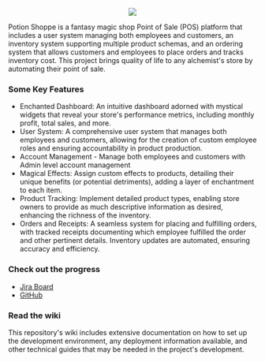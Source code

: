 <p align="center">
  <img src="https://github.com/user-attachments/assets/acd7e1d8-ce50-4ea1-b181-5be689031413">
</p>
Potion Shoppe is a fantasy magic shop Point of Sale (POS) platform that includes a user system managing both employees and customers, an inventory system supporting multiple product schemas, and an ordering system that allows customers and employees to place orders and tracks inventory cost. This project brings quality of life to any alchemist's store by automating their point of sale.

### Some Key Features

-   Enchanted Dashboard: An intuitive dashboard adorned with mystical widgets that reveal your store's performance metrics, including monthly profit, total sales, and more.
-   User System: A comprehensive user system that manages both employees and customers, allowing for the creation of custom employee roles and ensuring accountability in product production.
-   Account Management - Manage both employees and customers with Admin level account management
-   Magical Effects: Assign custom effects to products, detailing their unique benefits (or potential detriments), adding a layer of enchantment to each item.
-   Product Tracking: Implement detailed product types, enabling store owners to provide as much descriptive information as desired, enhancing the richness of the inventory.
-   Orders and Receipts: A seamless system for placing and fulfilling orders, with tracked receipts documenting which employee fulfilled the order and other pertinent details. Inventory updates are automated, ensuring accuracy and efficiency.

### Check out the progress

-   [Jira Board](https://potionshoppe.atlassian.net/jira/software/projects/PS/boards/2)
-   [GitHub](https://github.com/devMichaelREdwards/PotionShoppe)

### Read the wiki

This repository's wiki includes extensive documentation on how to set up the development environment, any deployment information available, and other technical guides that may be needed in the project's development.
